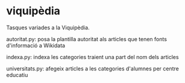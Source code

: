 # viquipèdia
Tasques variades a la Viquipèdia.

autoritat.py: posa la plantilla autoritat als articles que tenen fonts d'informació a Wikidata

indexa.py: indexa les categories traient una part del nom dels articles

universitats.py: afegeix articles a les categories d'alumnes per centre educatiu
